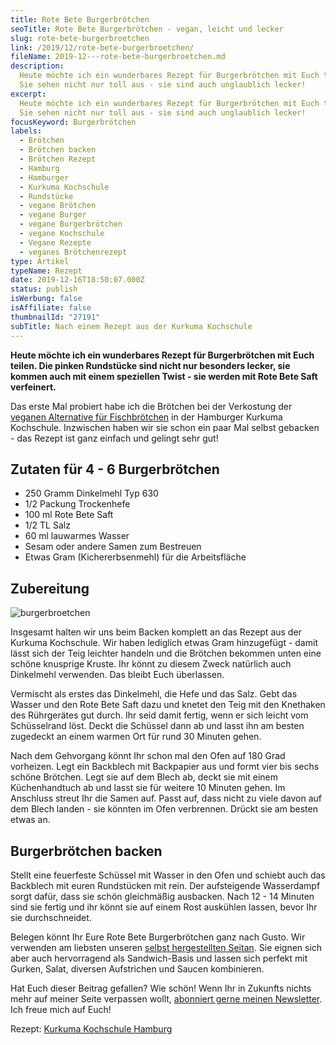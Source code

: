 ```yaml
---
title: Rote Bete Burgerbrötchen
seoTitle: Rote Bete Burgerbrötchen - vegan, leicht und lecker
slug: rote-bete-burgerbroetchen
link: /2019/12/rote-bete-burgerbroetchen/
fileName: 2019-12---rote-bete-burgerbroetchen.md
description:
  Heute möchte ich ein wunderbares Rezept für Burgerbrötchen mit Euch teilen.
  Sie sehen nicht nur toll aus - sie sind auch unglaublich lecker!
excerpt:
  Heute möchte ich ein wunderbares Rezept für Burgerbrötchen mit Euch teilen.
  Sie sehen nicht nur toll aus - sie sind auch unglaublich lecker!
focusKeyword: Burgerbrötchen
labels:
  - Brötchen
  - Brötchen backen
  - Brötchen Rezept
  - Hamburg
  - Hamburger
  - Kurkuma Kochschule
  - Rundstücke
  - vegane Brötchen
  - vegane Burger
  - vegane Burgerbrötchen
  - vegane Kochschule
  - Vegane Rezepte
  - veganes Brötchenrezept
type: Artikel
typeName: Rezept
date: 2019-12-16T18:50:07.000Z
status: publish
isWerbung: false
isAffiliate: false
thumbnailId: "27191"
subTitle: Nach einem Rezept aus der Kurkuma Kochschule
---
```


<strong>Heute möchte ich ein wunderbares Rezept für Burgerbrötchen mit Euch
teilen. Die pinken Rundstücke sind nicht nur besonders lecker, sie kommen auch
mit einem speziellen Twist - sie werden mit Rote Bete Saft verfeinert.</strong>

Das erste Mal probiert habe ich die Brötchen bei der Verkostung der
<a href="http://cardamonchai.com/2019/12/vegane-fischbroetchen-for-future/" target="_blank" rel="noopener">veganen
Alternative für Fischbrötchen</a> in der Hamburger Kurkuma Kochschule.
Inzwischen haben wir sie schon ein paar Mal selbst gebacken - das Rezept ist
ganz einfach und gelingt sehr gut!

## Zutaten für 4 - 6 Burgerbrötchen

<ul>
    <li>250 Gramm Dinkelmehl Typ 630</li>
    <li>1/2 Packung Trockenhefe</li>
    <li>100 ml Rote Bete Saft</li>
    <li>1/2 TL Salz</li>
    <li>60 ml lauwarmes Wasser</li>
    <li>Sesam oder andere Samen zum Bestreuen</li>
    <li>Etwas Gram (Kichererbsenmehl) für die Arbeitsfläche</li>
</ul>

## Zubereitung

![burgerbroetchen](http://cardamonchai.com/wp-content/uploads/2019/12/2019-12-07-rote-bete-broetchen-1-400x300.jpg)

Insgesamt halten wir uns beim Backen komplett an das Rezept aus der Kurkuma
Kochschule. Wir haben lediglich etwas Gram hinzugefügt - damit lässt sich der
Teig leichter handeln und die Brötchen bekommen unten eine schöne knusprige
Kruste. Ihr könnt zu diesem Zweck natürlich auch Dinkelmehl verwenden. Das
bleibt Euch überlassen.

Vermischt als erstes das Dinkelmehl, die Hefe und das Salz. Gebt das Wasser und
den Rote Bete Saft dazu und knetet den Teig mit den Knethaken des Rührgerätes
gut durch. Ihr seid damit fertig, wenn er sich leicht vom Schüsselrand löst.
Deckt die Schüssel dann ab und lasst ihn am besten zugedeckt an einem warmen Ort
für rund 30 Minuten gehen.

Nach dem Gehvorgang könnt Ihr schon mal den Ofen auf 180 Grad vorheizen. Legt
ein Backblech mit Backpapier aus und formt vier bis sechs schöne Brötchen. Legt
sie auf dem Blech ab, deckt sie mit einem Küchenhandtuch ab und lasst sie für
weitere 10 Minuten gehen. Im Anschluss streut Ihr die Samen auf. Passt auf, dass
nicht zu viele davon auf dem Blech landen - sie könnten im Ofen verbrennen.
Drückt sie am besten etwas an.

## Burgerbrötchen backen

Stellt eine feuerfeste Schüssel mit Wasser in den Ofen und schiebt auch das
Backblech mit euren Rundstücken mit rein. Der aufsteigende Wasserdampf sorgt
dafür, dass sie schön gleichmäßig ausbacken. Nach 12 - 14 Minuten sind sie
fertig und ihr könnt sie auf einem Rost auskühlen lassen, bevor Ihr sie
durchschneidet.

Belegen könnt Ihr Eure Rote Bete Burgerbrötchen ganz nach Gusto. Wir verwenden
am liebsten unseren
<a href="http://cardamonchai.com/2016/01/seitan-a-la-herzmann/" target="_blank" rel="noopener">selbst
hergestellten Seitan</a>. Sie eignen sich aber auch hervorragend als
Sandwich-Basis und lassen sich perfekt mit Gurken, Salat, diversen Aufstrichen
und Saucen kombinieren.

Hat Euch dieser Beitrag gefallen? Wie schön! Wenn Ihr in Zukunfts nichts mehr
auf meiner Seite verpassen wollt, <a href="#newsletter">abonniert gerne meinen
Newsletter</a>. Ich freue mich auf Euch!

Rezept:
<a href="https://www.kurkuma-hamburg.de/" target="_blank" rel="noopener nofollow">Kurkuma
Kochschule Hamburg</a>
